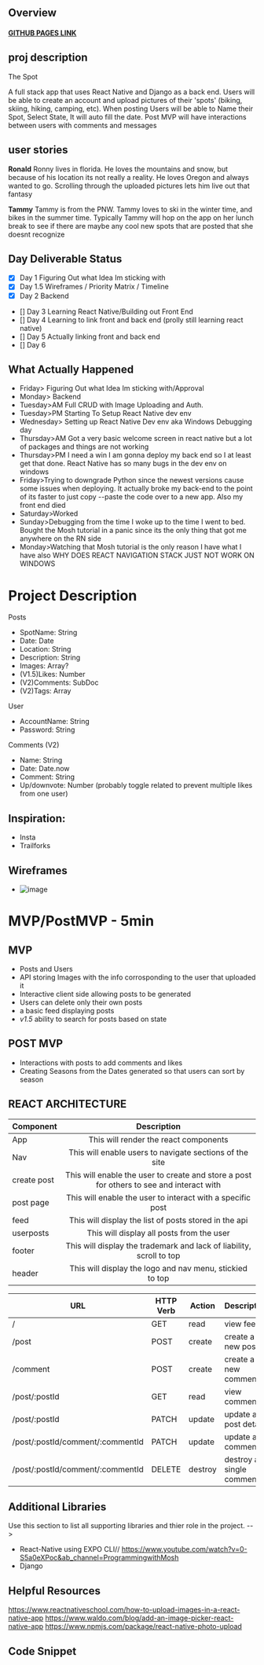 ## **Overview**
#### [GITHUB PAGES LINK]()
<!-- ![image](image file) -->

## proj description

The Spot



A full stack app that uses React Native and Django as a back end. Users will be able to create an account and upload pictures of their 'spots' (biking, skiing, hiking, camping, etc). When posting Users will be able to Name their Spot, Select State, It will auto fill the date. Post MVP will have interactions between users with comments and messages

## user stories

**Ronald** Ronny lives in florida. He loves the mountains and snow, but  because of his location its not really a reality. He loves Oregon and always wanted to go. Scrolling through the uploaded pictures lets him live out that fantasy


**Tammy** Tammy is from the PNW. Tammy loves to ski in the winter time, and bikes in the summer time. Typically Tammy will hop on the app on her lunch break to see if there are maybe any cool new spots that are posted that she doesnt recognize

## Day	Deliverable	Status
- [X] Day 1	Figuring Out what Idea Im sticking with
- [X] Day 1.5	Wireframes / Priority Matrix / Timeline
- [X] Day 2	Backend
- [] Day 3	Learning React Native/Building out Front End
- [] Day 4	Learning to link front and back end (prolly still learning react native)
- [] Day 5  Actually linking front and back end
- [] Day 6  


## What Actually Happened
-  Friday>	Figuring Out what Idea Im sticking with/Approval
-  Monday> Backend
-  Tuesday>AM	Full CRUD with Image Uploading and Auth.
-  Tuesday>PM Starting To Setup React Native dev env 
-  Wednesday> Setting up React Native Dev env aka Windows Debugging day
-  Thursday>AM Got a very basic welcome screen in react native but a lot of packages and things are not working
-  Thursday>PM I need a win I am gonna deploy my back end so I at least get that done. React Native has so many bugs in the dev env on windows
-  Friday>Trying to downgrade Python since the newest versions cause some issues when deploying. It actually broke my back-end to the point of its faster to just copy --paste the code over to a new app. Also my front end died
-  Saturday>Worked
-  Sunday>Debugging from the time I woke up to the time I went to bed. Bought the Mosh tutorial in a panic since its the only thing that got me anywhere on the RN side
-  Monday>Watching that Mosh tutorial is the only reason I have what I have also WHY DOES REACT NAVIGATION STACK JUST NOT WORK ON WINDOWS

# Project Description

Posts 
- SpotName: String
- Date: Date
- Location: String
- Description: String
- Images: Array?
- (V1.5)Likes: Number
- (V2)Comments: SubDoc
- (V2)Tags: Array

User
- AccountName: String
- Password: String




Comments (V2)
- Name: String
- Date: Date.now
- Comment: String
- Up/downvote: Number (probably toggle related to prevent multiple likes from one user)




## Inspiration:
- Insta
- Trailforks



## Wireframes
<!-- Upload images of wireframe to cloudinary and add the link here with a description of the specific wireframe. Do not include the actual image and have it render on the page. -->


- ![image](/planning/wireframeCapstone.png)


<!--
 -->
# MVP/PostMVP - 5min
## MVP
- Posts and Users
- API storing Images with the info corrosponding to the user that uploaded it
- Interactive client side allowing posts to be generated
- Users can delete only their own posts
- a basic feed displaying posts
- *v1.5* ability to search for posts based on state

## POST MVP
- Interactions with posts to add comments and likes
- Creating Seasons from the Dates generated so that users can sort by season

## REACT ARCHITECTURE
| Component | Description | 
| --------- | :---------: |  
| App       | This will render the react components | 
| Nav       | This will enable users to navigate sections of the site                | 
| create post | This will enable the user to create and store a post for others to see and interact with |
| post page | This will enable the user to interact with a specific post  |
| feed      | This will display the list of posts stored in the api |
| userposts | This will display all posts from the user |
| footer | This will display the trademark and lack of liability, scroll to top |
| header | This will display the logo and nav menu, stickied to top |


| **URL**     | **HTTP Verb** | **Action** | **Description**             |
| ----------- | ------------- | -------------- | ---------------------- |
| /    | GET           |   read         | view feed       |
| /post     | POST     |    create          | create a new post     |
| /comment  | POST          |    create            | create a new comment     |
| /post/:postId | GET           |    read            | view comments     |
| /post/:postId | PATCH           |    update            | update a post detail  |
| /post/:postId/comment/:commentId | PATCH           |    update            | update a comment  |
| /post/:postId/comment/:commentId | DELETE        |    destroy            | destroy a single comment |


## Additional Libraries
Use this section to list all supporting libraries and thier role in the project. -->
- React-Native using EXPO CLI// https://www.youtube.com/watch?v=0-S5a0eXPoc&ab_channel=ProgrammingwithMosh
- Django

## Helpful Resources
https://www.reactnativeschool.com/how-to-upload-images-in-a-react-native-app
https://www.waldo.com/blog/add-an-image-picker-react-native-app
https://www.npmjs.com/package/react-native-photo-upload
## Code Snippet
